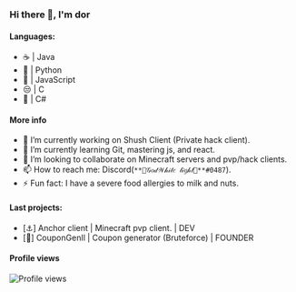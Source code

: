 ### Hi there 👋, I'm dor

#### Languages:
 - ☕ | Java
 - 🐍 | Python
 - 📄 | JavaScript
 - 😒 | C
 - 🍵 | C#

#### More info
- 🔭 I’m currently working on Shush Client (Private hack client).
- 🌱 I’m currently learning Git, mastering js, and react.
- 👯 I’m looking to collaborate on Minecraft servers and pvp/hack clients.
- 📫 How to reach me: Discord(`**💎𝒢𝑜𝒹𝒲𝒽𝒾𝓉𝑒 𝓁𝒾𝑔𝒽𝓉💎**#0487`).
- ⚡ Fun fact: I have a severe food allergies to milk and nuts.

#### Last projects:
 - [⚓] Anchor client | Minecraft pvp client. | DEV
 - [🎫] CouponGenIl | Coupon generator (Bruteforce) | FOUNDER

#### Profile views
![Profile views](https://gpvc.arturio.dev/Godwhitelight)  
